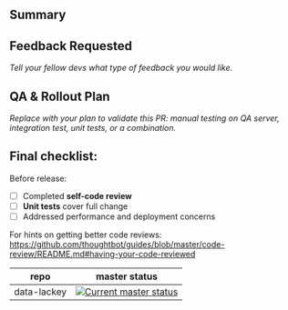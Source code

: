 ## Summary


## Feedback Requested

_Tell your fellow devs what type of feedback you would like._

## QA & Rollout Plan

_Replace with your plan to validate this PR: manual testing on QA server, integration test, unit tests,
or a combination._

## Final checklist:
Before release:
- [ ] Completed **self-code review**
- [ ] **Unit tests** cover full change
- [ ] Addressed performance and deployment concerns

For hints on getting better code reviews:
https://github.com/thoughtbot/guides/blob/master/code-review/README.md#having-your-code-reviewed

| repo | master status |
| ------ | ------- |
| data-lackey |  [![Current master status](https://circleci.com/gh/Verba/data-lackey.svg?style=svg&circle-token=19a620df033696e23e13d388ff331d7c1f657273)](https://circleci.com/gh/Verba/connect-backend) |


